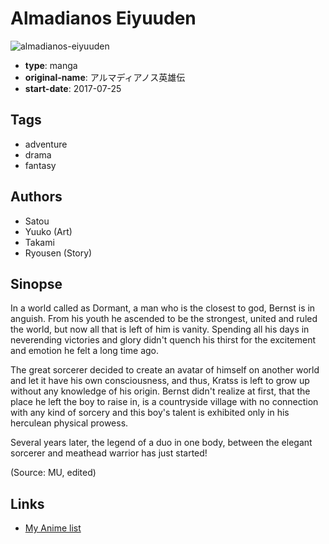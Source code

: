 # Almadianos Eiyuuden

![almadianos-eiyuuden](https://cdn.myanimelist.net/images/manga/3/210103.jpg)

-   **type**: manga
-   **original-name**: アルマディアノス英雄伝
-   **start-date**: 2017-07-25

## Tags

-   adventure
-   drama
-   fantasy

## Authors

-   Satou
-   Yuuko (Art)
-   Takami
-   Ryousen (Story)

## Sinopse

In a world called as Dormant, a man who is the closest to god, Bernst is in anguish. From his youth he ascended to be the strongest, united and ruled the world, but now all that is left of him is vanity. Spending all his days in neverending victories and glory didn't quench his thirst for the excitement and emotion he felt a long time ago.

The great sorcerer decided to create an avatar of himself on another world and let it have his own consciousness, and thus, Kratss is left to grow up without any knowledge of his origin. Bernst didn't realize at first, that the place he left the boy to raise in, is a countryside village with no connection with any kind of sorcery and this boy's talent is exhibited only in his herculean physical prowess.

Several years later, the legend of a duo in one body, between the elegant sorcerer and meathead warrior has just started!

(Source: MU, edited)

## Links

-   [My Anime list](https://myanimelist.net/manga/108536/Almadianos_Eiyuuden)
